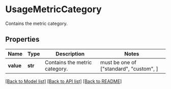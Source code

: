 # UsageMetricCategory

Contains the metric category.

## Properties
Name | Type | Description | Notes
------------ | ------------- | ------------- | -------------
**value** | **str** | Contains the metric category. |  must be one of ["standard", "custom", ]

[[Back to Model list]](README.md#documentation-for-models) [[Back to API list]](README.md#documentation-for-api-endpoints) [[Back to README]](README.md)


